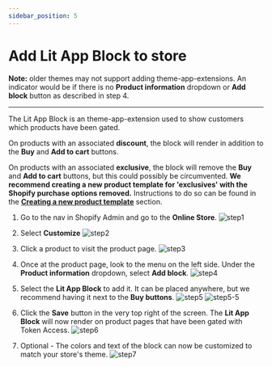 ```yaml
---
sidebar_position: 5
---
```


# Add Lit App Block to store

**Note:** older themes may not support adding theme-app-extensions. An indicator would be if there is no **Product
information** dropdown or **Add block** button as described in step 4.

---

The Lit App Block is an theme-app-extension used to show customers which products have been gated.

On products with an associated **discount**, the block will render in addition to the **Buy** and **Add to cart**
buttons.

On products with an associated **exclusive**, the block will remove the **Buy** and **Add to cart** buttons, but this
could possibly be circumvented.
**We recommend creating a new product template for 'exclusives' with the Shopify purchase options removed.**
Instructions to do so can be found in the **[Creating a new product template](creating-a-new-product-template.md)**
section.

1. Go to the nav in Shopify Admin and go to the **Online Store**.
   ![step1](/img/shopify_add_block/shopify_add_block_1.png)

2. Select **Customize**
   ![step2](/img/shopify_add_block/shopify_add_block_2.png)

3. Click a product to visit the product page.
   ![step3](/img/shopify_add_block/shopify_add_block_3.png)

4. Once at the product page, look to the menu on the left side. Under the **Product information** dropdown, select **Add
   block**.
   ![step4](/img/shopify_add_block/shopify_add_block_4.png)

5. Select the **Lit App Block** to add it. It can be placed anywhere, but we recommend having it next to the **Buy
   buttons**.
   ![step5](/img/shopify_add_block/shopify_add_block_5.png)
   ![step5-5](/img/shopify_add_block/shopify_add_block_5-5.png)


7. Click the **Save** button in the very top right of the screen. The **Lit App Block** will now render on product pages
   that have been gated with Token Access.
   ![step6](/img/shopify_add_block/shopify_add_block_6.png)

8. Optional - The colors and text of the block can now be customized to match your store's theme.
   ![step7](/img/shopify_add_block/shopify_add_block_7.png)


